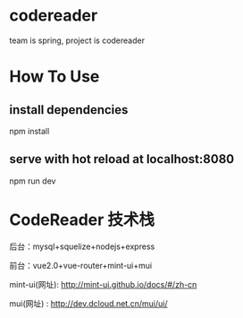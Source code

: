 # codereader

team is spring, project is codereader

# How To Use
 
## install dependencies
npm install

## serve with hot reload at localhost:8080
npm run dev

# CodeReader 技术栈

后台：mysql+squelize+nodejs+express

前台：vue2.0+vue-router+mint-ui+mui

mint-ui(网址): http://mint-ui.github.io/docs/#/zh-cn

mui(网址) :  http://dev.dcloud.net.cn/mui/ui/
